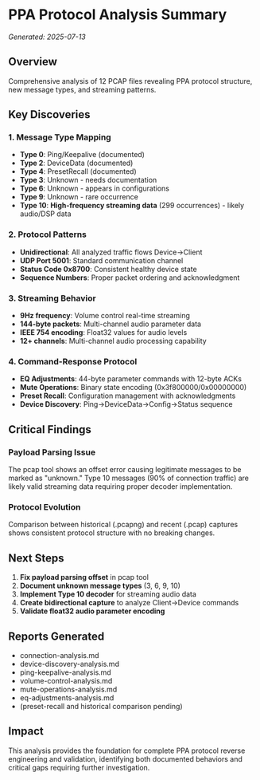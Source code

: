 # PPA Protocol Analysis Summary
*Generated: 2025-07-13*

## Overview
Comprehensive analysis of 12 PCAP files revealing PPA protocol structure, new message types, and streaming patterns.

## Key Discoveries

### 1. Message Type Mapping
- **Type 0**: Ping/Keepalive (documented)
- **Type 2**: DeviceData (documented) 
- **Type 4**: PresetRecall (documented)
- **Type 3**: Unknown - needs documentation
- **Type 6**: Unknown - appears in configurations
- **Type 9**: Unknown - rare occurrence
- **Type 10**: **High-frequency streaming data** (299 occurrences) - likely audio/DSP data

### 2. Protocol Patterns
- **Unidirectional**: All analyzed traffic flows Device→Client
- **UDP Port 5001**: Standard communication channel
- **Status Code 0x8700**: Consistent healthy device state
- **Sequence Numbers**: Proper packet ordering and acknowledgment

### 3. Streaming Behavior
- **9Hz frequency**: Volume control real-time streaming
- **144-byte packets**: Multi-channel audio parameter data
- **IEEE 754 encoding**: Float32 values for audio levels
- **12+ channels**: Multi-channel audio processing capability

### 4. Command-Response Protocol
- **EQ Adjustments**: 44-byte parameter commands with 12-byte ACKs
- **Mute Operations**: Binary state encoding (0x3f800000/0x00000000)
- **Preset Recall**: Configuration management with acknowledgments
- **Device Discovery**: Ping→DeviceData→Config→Status sequence

## Critical Findings

### Payload Parsing Issue
The pcap tool shows an offset error causing legitimate messages to be marked as "unknown." Type 10 messages (90% of connection traffic) are likely valid streaming data requiring proper decoder implementation.

### Protocol Evolution
Comparison between historical (.pcapng) and recent (.pcap) captures shows consistent protocol structure with no breaking changes.

## Next Steps

1. **Fix payload parsing offset** in pcap tool
2. **Document unknown message types** (3, 6, 9, 10)
3. **Implement Type 10 decoder** for streaming audio data
4. **Create bidirectional capture** to analyze Client→Device commands
5. **Validate float32 audio parameter encoding**

## Reports Generated
- connection-analysis.md
- device-discovery-analysis.md  
- ping-keepalive-analysis.md
- volume-control-analysis.md
- mute-operations-analysis.md
- eq-adjustments-analysis.md
- (preset-recall and historical comparison pending)

## Impact
This analysis provides the foundation for complete PPA protocol reverse engineering and validation, identifying both documented behaviors and critical gaps requiring further investigation.
